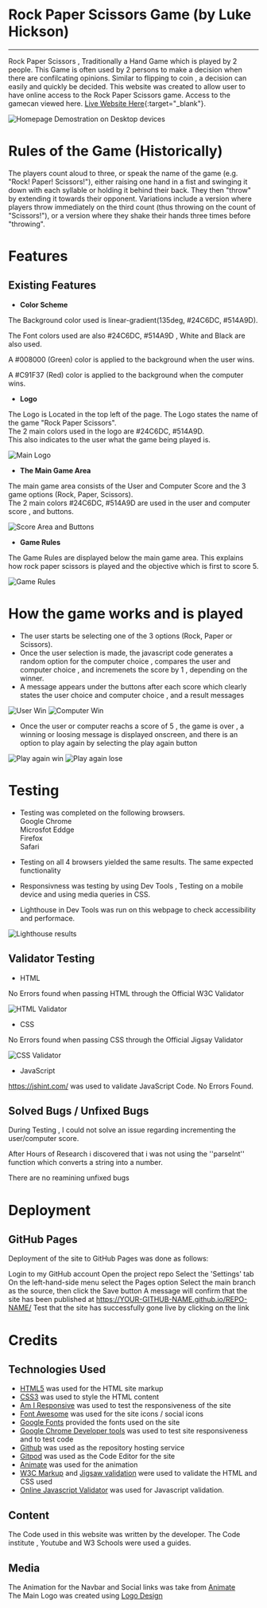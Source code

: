 # Rock Paper Scissors Game (by Luke Hickson)
<hr>

Rock Paper Scissors , Traditionally a Hand Game which is played by 2 people. This Game is often used by 2 persons to make a decision when there are confilcating opinions.
Similar to flipping to coin , a decision can easily and quickly be decided. This website was created to allow user to have online access to the Rock Paper Scissors game.
Access to the gamecan viewed here.  [Live Website Here](https://hluke93.github.io/ms2/){:target="_blank"}.

![Homepage Demostration on Desktop devices](./read-me/desktopviewREADME.png)

# Rules of the Game (Historically)


The players count aloud to three, or speak the name of the game (e.g. "Rock! Paper! Scissors!"), either raising one hand in a fist and swinging it down with each syllable or holding it behind their back. They then "throw" by extending it towards their opponent. Variations include a version where players throw immediately on the third count (thus throwing on the count of "Scissors!"), or a version where they shake their hands three times before "throwing".

# Features


## Existing Features

* **Color Scheme**

The Background color used is linear-gradient(135deg, #24C6DC, #514A9D). <br>

The Font colors used are also #24C6DC, #514A9D , White and Black are also used. <br>

A #008000 (Green) color is applied to the background when the user wins. <br>

A #C91F37 (Red) color is applied to the background when the computer wins.

* **Logo**

The Logo is Located in the top left of the page. The Logo states the name of the game "Rock Paper Scissors".<br>
The 2 main colors used in the logo are #24C6DC, #514A9D.<br>
This also indicates to the user what the game being played is.<br>

![Main Logo](./assets/images/logo.png)

* **The Main Game Area**

The main game area consists of the User and Computer Score and the 3 game options (Rock, Paper, Scissors). <br>
The 2 main colors #24C6DC, #514A9D are used in the user and computer score , and buttons. <br>

![Score Area and Buttons](./read-me/choicesREADME.png)


* **Game Rules**

The Game Rules are displayed below the main game area. This explains how rock paper scissors is played and the objective which is first to score 5. <br>

![Game Rules](./read-me//gamerulesREADME.png)


# How the game works and is played

* The user starts be selecting one of the 3 options (Rock, Paper or Scissors).
* Once the user selection is made, the javascript code generates a random  option for the computer choice , compares the user and computer choice , and incremenets the score by 1 , depending on the winner.
* A message appears under the buttons after each score which clearly states the user choice and computer choice , and a result messages <br>

 ![User Win](./read-me/usercorrectchoicescreenREADME.png) ![Computer Win](./read-me/computercorrectchoicescreenREADME.png)

* Once the user or computer reachs a score of 5 , the game is over , a winning or loosing message is displayed onscreen, and there is an option to play again by selecting the play again button <br>

![Play again win](./read-me/playagainwinscreenREADME.png) ![Play again lose](./read-me/playagainlosescreenREADME.png)


# Testing

* Testing was completed on the following browsers.<br>
Google Chrome <br>
Microsfot Eddge <br>
Firefox <br>
Safari

* Testing on all 4 browsers yielded the same results. The same expected functionality

* Responsivness was testing by using Dev Tools , Testing on a mobile device and using media queries in CSS.

* Lighthouse in Dev Tools was run on this webpage to check accessibility and performace. <br>

![Lighthouse results](./read-me/lighthouseREADME.png)

## Validator Testing

* HTML

No Errors found when passing HTML through the Official W3C Validator <br>

![HTML Validator](./read-me/htmlvalidatorREADME.png)

* CSS

No Errors found when passing CSS through the Official Jigsay Validator <br>

![CSS Validator](./read-me/cssvalidatorREADME.png)

* JavaScript

https://jshint.com/ was used to validate JavaScript Code. No Errors Found.

## Solved Bugs / Unfixed Bugs

During Testing , I could not solve an issue regarding incrementing the user/computer score. 

After Hours of Research i discovered that i was not using the ''parseInt'' function which converts a string into a number.

There are no reamining unfixed bugs

# Deployment

## GitHub Pages

Deployment of the site to GitHub Pages was done as follows:


Login to my GitHub account
Open the project repo
Select the 'Settings' tab
On the left-hand-side menu select the Pages option
Select the main branch as the source, then click the Save button
A message will confirm that the site has been published at https://YOUR-GITHUB-NAME.github.io/REPO-NAME/
Test that the site has successfully gone live by clicking on the link


# Credits

## Technologies Used

* [HTML5](https://en.wikipedia.org/wiki/HTML5) was used for the HTML site markup
* [CSS3](https://en.wikipedia.org/wiki/CSS#CSS_3) was used to style the HTML content
* [Am I Responsive](http://ami.responsivedesign.is/) was used to test the responsiveness of the site
* [Font Awesome](https://fontawesome.com/) was used for the site icons / social icons
* [Google Fonts](https://fonts.google.com/) provided the fonts used on the site
* [Google Chrome Developer tools](https://developer.chrome.com/docs/devtools/) was used to test site responsiveness and to test code
* [Github](https://github.com/HLuke93) was used as the repository hosting service
* [Gitpod](https://www.gitpod.io/) was used as the Code Editor for the site
* [Animate](https://animate.style/) was used for the animation
* [W3C Markup](https://validator.w3.org/) and [Jigsaw validation](https://jigsaw.w3.org/) were used to validate the HTML and CSS used
* [Online Javascript Validator](https://jshint.com/) was used for Javascript validation.

## Content 


The Code used in this website was written by the developer.
The Code institute , Youtube and W3 Schools were used a guides.


## Media




The Animation for the Navbar and Social links was take from [Animate](https://animate.style/)
<br>
The Main Logo was created using [Logo Design](https://www.freelogodesign.org/)

